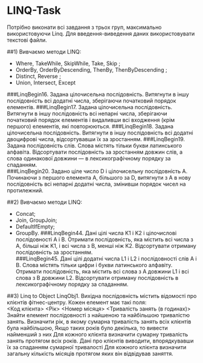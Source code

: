 # LINQ-Task
Потрібно виконати всі завдання з трьох груп, максимально використовуючи Linq.
Для введення-виведення даних використовувати текстові файли.

##1)	Вивчаємо методи LINQ: 
 * Where, TakeWhile, SkipWhile, Take, Skip ; 
* OrderBy, OrderByDescending, ThenBy, ThenByDescending ; 
* Distinct, Reverse ; 
* Union, Intersect, Except 

###LinqBegin16. Задана цілочисельна послідовність. Витягнути в іншу послідовність всі додатні числа, зберігаючи початковий порядок елементів.
###LinqBegin17. Задана цілочисельна послідовність. Витягнути в іншу послідовність всі непарні числа, зберігаючи початковий порядок елементів і видаливши всі входження (крім першого) елементів, які повторюються. 
###LinqBegin18. Задана цілочисельна послідовність. Витягнути в іншу послідовність всі додатні двоцифрові числа, відсортувавши їх за зростанням. 
###LinqBegin19. Задана послідовність слів. Слова містять тільки букви латинського алфавіта. Відсортувати послідовність за зростанням довжин слів, а слова одинакової довжини — в лексикографічному порядку за спаданням.  
###LinqBegin20. Задано ціле число D і цілочисельну послідовність A. Починаючи з першого елемента A, більшого за D, витягнути з A в нову послідовність всі непарні додатні числа, змінивши порядок чисел на протилежний.

##2)	Вивчаємо методи LINQ: 
 * Concat; 
* Join, GroupJoin; 
* DefaultIfEmpty; 
* GroupBy. 
###LinqBegin44. Дані цілі числа K1 і K2 і цілочислові послідовності A і B. Отримати послідовність, яка містить всі числа з A, більші ніж K1, і всі числа з B, менші ніж K2. Відсортувати отриману послідовність за зростанням.  
###LinqBegin45. Дані цілі додатні числа L1 і L2 і послідовності слів A і B. Слова містять тільки цифри і букви латинського алфавіту. Отримати послідовність, яка містить всі слова з A довжини L1 і всі слова з B довжини L2. Відсортувати отриману послідовність в лексикографічному порядку за спаданням.

##3)	Linq to Object
LinqObj1. Вихідна послідовність містить відомості про клієнтів фітнес-центру. Кожен елемент має такі поля:  
<Код клієнта> <Рік> <Номер місяця> <Тривалість занять (в годинах)> 
Знайти елемент послідовності з найшеною  та найбільшою тривалістю занять. 
Визначити рік, в якому сумарна тривалість занять всіх клієнтів була найбільшою, Якщо таких років було декілька, то вивести найменший з них
Для кожного клієнта визначити сумарну тривалість занять протягом всіх років. Дані про клієнтів виводити, впорядкувавши їх за спаданням сумарної тривалості 
Для кожного клієнта  визначити загальну кількість  місяців протягом яких він відвідував заняття.

